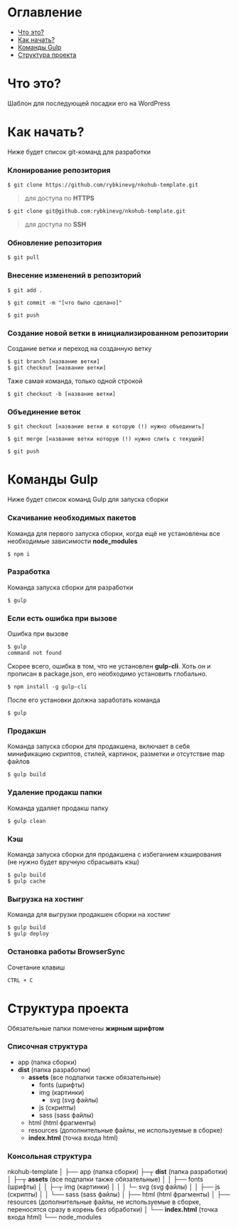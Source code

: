 
# Оглавление

-  [Что это?](#what)
-  [Как начать?](#start)
-  [Команды Gulp](#gulp)
-  [Структура проекта](#structure)

# <a id="what" /> Что это?

Шаблон для последующей посадки его на WordPress

# <a id="start" /> Как начать?

Ниже будет список git-команд для разработки

### Клонирование репозитория

    $ git clone https://github.com/rybkinevg/nkohub-template.git

> для доступа по **HTTPS**

    $ git clone git@github.com:rybkinevg/nkohub-template.git

> для доступа по **SSH**

### Обновление репозитория

    $ git pull

### Внесение изменений в репозиторий

    $ git add .

    $ git commit -m "[что было сделано]"

    $ git push

### Создание новой ветки в инициализированном репозитории

Создание ветки и переход на созданную ветку

    $ git branch [название ветки]
    $ git checkout [название ветки]

Таже самая команда, только одной строкой

    $ git checkout -b [название ветки]

### Объединение веток

    $ git checkout [название ветки в которую (!) нужно объединить]

    $ git merge [название ветки которую (!) нужно слить с текущей]

    $ git push

# <a id="gulp" /> Команды Gulp

Ниже будет список команд Gulp для запуска сборки

### Скачивание необходимых пакетов

Команда для первого запуска сборки, когда ещё не установлены все необходимые зависимости **node_modules**

    $ npm i

### Разработка

Команда запуска сборки для разработки

    $ gulp

### Если есть ошибка при вызове

Ошибка при вызове

    $ gulp
    command not found

Скорее всего, ошибка в том, что не установлен **gulp-cli**. Хоть он и прописан в package.json, его необходимо установить глобально.

    $ npm install -g gulp-cli

После его установки должна заработать команда

    $ gulp

### Продакшн

Команда запуска сборки для продакшена, включает в себя минификацию скриптов, стилей, картинок, разметки и отсутствие map файлов

    $ gulp build

### Удаление продакш папки

Команда удаляет продакш папку

    $ gulp clean

### Кэш

Команда запуска сборки для продакшена с избеганием кэширования (не нужно будет вручную сбрасывать кэш)

    $ gulp build
    $ gulp cache

### Выгрузка на хостинг

Команда для выгрузки продакшен сборки на хостинг

    $ gulp build
    $ gulp deploy

### Остановка работы BrowserSync

Сочетание клавиш

    CTRL + C

# <a id="structure" /> Структура проекта

Обязательные папки помечены **жирным шрифтом**

### Списочная структура

- app (папка сборки)
- **dist** (папка разработки)
  - **assets** (все подпапки также обязательные)
    - fonts (шрифты)
    - img (картинки)
      - svg (svg файлы)
    - js (скрипты)
    - sass (sass файлы)
  - html (html фрагменты)
  - resources (дополнительные файлы, не используемые в сборке)
  - **index.html** (точка входа html)

### Консольная структура

 nkohub-template
 │
 ├── app (папка сборки)
 ├─┬ **dist** (папка разработки)
 │ ├─┬ **assets** (все подпапки также обязательные)
 │ │ ├── fonts (шрифты)
 │ │ ├─┬ img (картинки)
 │ │ │ └─ svg (svg файлы)
 │ │ ├── js (скрипты)
 │ │ └── sass (sass файлы)
 │ ├── html (html фрагменты)
 │ ├── resources (дополнительные файлы, не используемые в сборке, переносятся сразу в корень без обработки)
 │ └── **index.html** (точка входа html)
 └── node_modules